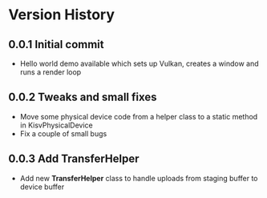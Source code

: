 # Version History

## 0.0.1 Initial commit

- Hello world demo available which sets up Vulkan, creates a window and runs a render loop

## 0.0.2 Tweaks and small fixes

- Move some physical device code from a helper class to a static method in KisvPhysicalDevice
- Fix a couple of small bugs

## 0.0.3 Add TransferHelper

- Add new **TransferHelper** class to handle uploads from staging buffer to device buffer